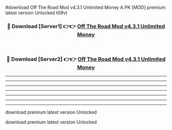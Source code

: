 #download Off The Road Mod v4.3.1 Unlimited Money A.PK [MOD] premium latest version Unlocked t09vt 



<div align="center">
<h3>🔴 Download [Server1] 👉👉 <a href="https://download1apk.web.app/">Off The Road Mod v4.3.1 Unlimited Money</a></h3><br>

<h3>🔴 Download [Server2] 👉👉 <a href="https://download1apk.web.app/">Off The Road Mod v4.3.1 Unlimited Money</a></h3>
</div>





----------------------------------------------------------

----------------------------------------------------------

----------------------------------------------------------

----------------------------------------------------------

----------------------------------------------------------

----------------------------------------------------------

----------------------------------------------------------

download premium latest version Unlocked

download premium latest version Unlocked
